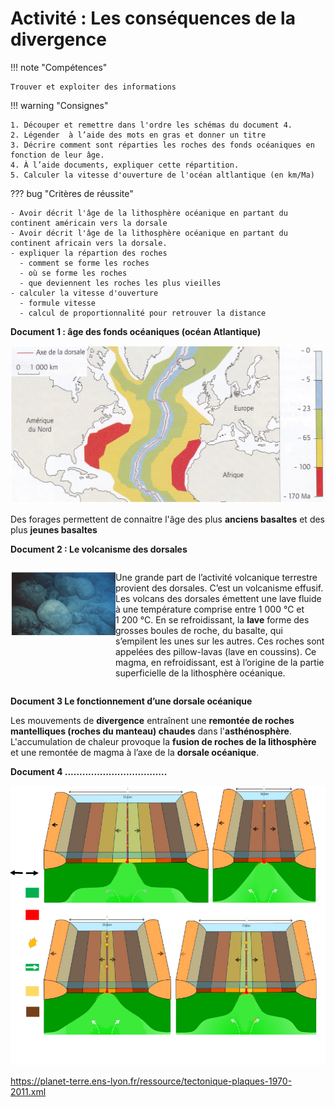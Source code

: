 # Activité : Les conséquences de la divergence

!!! note "Compétences"

    Trouver et exploiter des informations 

!!! warning "Consignes"

    1. Découper et remettre dans l'ordre les schémas du document 4.
    2. Légender  à l’aide des mots en gras et donner un titre
    3. Décrire comment sont réparties les roches des fonds océaniques en fonction de leur âge.
    4. À l’aide documents, expliquer cette répartition.
    5. Calculer la vitesse d'ouverture de l'océan altlantique (en km/Ma)
    
??? bug "Critères de réussite"

    - Avoir décrit l'âge de la lithosphère océanique en partant du continent américain vers la dorsale
    - Avoir décrit l'âge de la lithosphère océanique en partant du continent africain vers la dorsale.
    - expliquer la répartion des roches
      - comment se forme les roches
      - où se forme les roches
      - que deviennent les roches les plus vieilles
    - calculer la vitesse d'ouverture
      - formule vitesse
      - calcul de proportionnalité pour retrouver la distance

**Document 1 : âge des fonds océaniques (océan Atlantique)**

![](Pictures/carteAgeFondsOceans.png)

Des forages permettent de connaitre l'âge des plus **anciens basaltes** et des plus **jeunes basaltes**


**Document 2 : Le volcanisme des dorsales**

<div markdown style="display:flex; flex-direction:row;">

<div markdown style="display:flex; flex-direction:column; flex: 1 1 0;">

![](Pictures/photoPillowLavas.png)

</div>

<div markdown style="display:flex; flex-direction:column; flex: 2 1 0;">

Une grande part de l’activité volcanique terrestre provient des dorsales. C’est un volcanisme effusif. Les volcans des dorsales émettent une lave fluide à une température comprise entre 1 000 °C et 1 200 °C. En se refroidissant, la **lave** forme des grosses boules de roche, du basalte, qui s’empilent les unes sur les autres. Ces roches sont appelées des pillow-lavas (lave en coussins). Ce magma, en refroidissant, est à l’origine de la partie superficielle de la lithosphère océanique.

</div>
</div>

**Document 3 Le fonctionnement d’une dorsale océanique**

Les mouvements de **divergence** entraînent une **remontée de roches mantelliques (roches du manteau) chaudes** dans l'**asthénosphère**. L'accumulation de chaleur provoque la **fusion de roches de la lithosphère** et une remontée de magma à l’axe de la **dorsale océanique**.

**Document 4 ...................................**

![](Pictures/etapesDivergences.png)

https://planet-terre.ens-lyon.fr/ressource/tectonique-plaques-1970-2011.xml